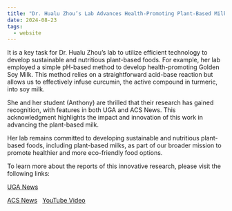 ```yaml
---
title: "Dr. Hualu Zhou’s Lab Advances Health-Promoting Plant-Based Milk Innovation, Featured by UGA and ACS News"
date: 2024-08-23
tags:
  - website
---
```


It is a key task for Dr. Hualu Zhou’s lab to utilize efficient technology to develop sustainable and nutritious plant-based foods. 
For example, her lab employed a simple pH-based method to develop health-promoting Golden Soy Milk. 
This method relies on a straightforward acid-base reaction but allows us to effectively infuse curcumin, the active compound in turmeric, into soy milk.

She and her student (Anthony) are thrilled that their research has gained recognition, with features in both UGA and ACS News. 
This acknowledgment highlights the impact and innovation of this work in advancing the plant-based milk.

Her lab remains committed to developing sustainable and nutritious plant-based foods, including plant-based milks, 
as part of our broader mission to promote healthier and more eco-friendly food options.

To learn more about the reports of this innovative research, please visit the following links:

[UGA News](https://newswire.caes.uga.edu/story/10466/instant-golden-milk.html?utm_source=CAES+Newswire&utm_campaign=8055bffc84-Newswire_Non_Media_Weekly&utm_medium=email&utm_term=0_4cb3048305-8055bffc84-35715505)

[ACS News](https://www.acs.org/pressroom/presspacs/2024/august/researchers-develop-an-instant-version-of-trendy-golden-turmeric-milk.html)
 
[YouTube Video](https://youtube.com/shorts/ZaJfhFAoEnY?si=jk234RDqcTAAOO4V)

 

